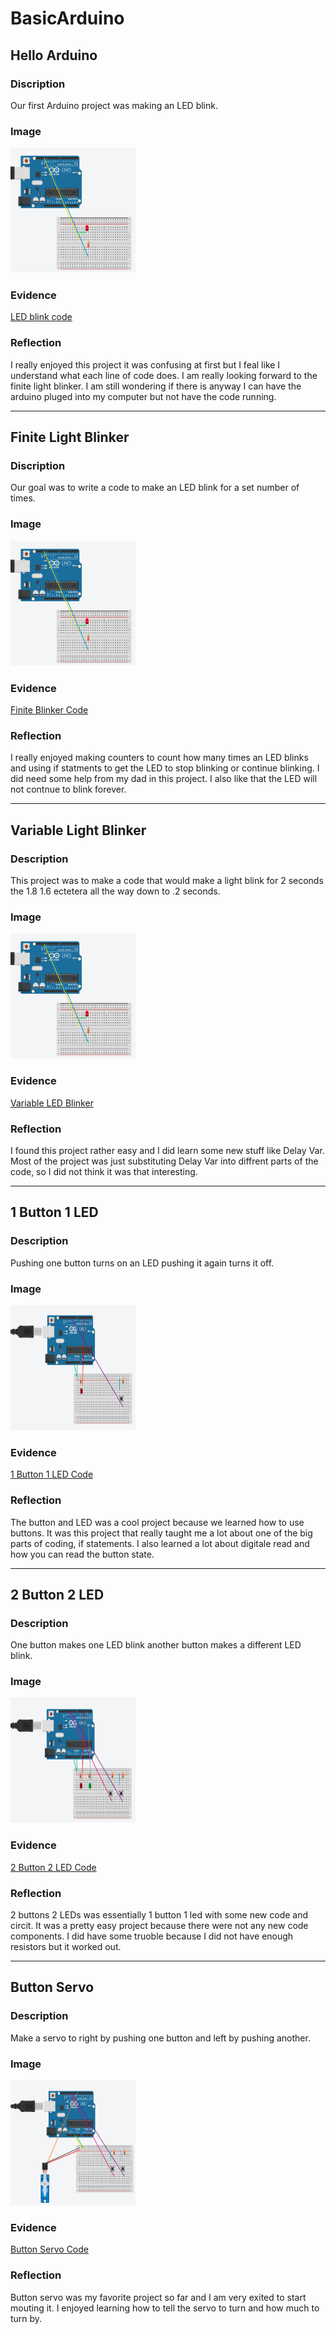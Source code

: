 # BasicArduino

## Hello Arduino

### Discription
Our first Arduino project was making an LED blink.

### Image
<img src="Images/Screen Shot 2020-12-03 at 3.25.40 PM.png" alt="Screen Shot 2020-12-03 at 3.25.40 PM" width="200" height="200">

### Evidence
[LED blink code](https://create.arduino.cc/editor/zsiller38/645f63f4-a05e-46d7-808e-a8b659a936dc/preview)

### Reflection
I really enjoyed this project it was confusing at first but I feal like I understand what each line of code does. I am really looking forward to the finite light blinker. I am still wondering if there is anyway I can have the arduino pluged into my computer but not have the code running.

---
## Finite Light Blinker

### Discription
Our goal was to write a code to make an LED blink for a set number of times.

### Image
<img src="Images/Screen Shot 2020-12-03 at 3.25.40 PM.png" alt="Screen Shot 2020-12-03 at 3.25.40 PM" width="200" height="200">

### Evidence
[Finite Blinker Code](https://create.arduino.cc/editor/zsiller38/5ed819b4-7e40-4f50-91b1-4748cb831698)

### Reflection
I really enjoyed making counters to count how many times an LED blinks and using if statments to get the LED to stop blinking or continue blinking. I did need some help from my dad in this project. I also like that the LED will not contnue to blink forever.

---
## Variable Light Blinker

### Description
This project was to make a code that would make a light blink for 2 seconds the 1.8 1.6 ectetera all the way down to .2 seconds.

### Image 
<img src="Images/Screen Shot 2020-12-03 at 3.25.40 PM.png" alt="Screen Shot 2020-12-03 at 3.25.40 PM" width="200" height="200">

### Evidence
[Variable LED Blinker](https://create.arduino.cc/editor/zsiller38/4556d5d7-55b1-4991-89bc-cded3201e307)

### Reflection
I found this project rather easy and I did learn some new stuff like Delay Var. Most of the project was just substituting Delay Var into diffrent parts of the code, so I did not think it was that interesting.

---
## 1 Button 1 LED

### Description
Pushing one button turns on an LED pushing it again turns it off.

### Image
<img src="Images/Screen Shot 2021-01-12 at 10.37.53 AM.png" alt="Screen Shot 2021-01-12 at 10.37.53 AM.png" width="200" height="200">

### Evidence
[1 Button 1 LED Code](https://create.arduino.cc/editor/zsiller38/3d4ac3cd-3ba6-4903-8081-033cfeda9844)

### Reflection
The button and LED was a cool project because we learned how to use buttons. It was this project that really taught me a lot about one of the big parts of coding, if statements. I also learned a lot about digitale read and how you can read the button state.

---
## 2 Button 2 LED

### Description
One button makes one LED blink another button makes a different LED blink.

### Image
<img src="Images/Screen Shot 2021-01-12 at 10.37.29 AM.png" alt="Screen Shot 2021-01-12 at 10.37.29 AM.png" width="200" height="200">

### Evidence
[2 Button 2 LED Code](https://create.arduino.cc/editor/zsiller38/b7b3e8e6-8d5d-4a11-a189-793ee88da18b)

### Reflection
2 buttons 2 LEDs was essentially 1 button 1 led with some new code and circit. It was a pretty easy project because there were not any new code components. I did have some truoble because I did not have enough resistors but it worked out.

---
## Button Servo

### Description
Make a servo to right by pushing one button and left by pushing another.

### Image
<img src="Images/Screen Shot 2021-01-12 at 10.32.00 AM.png" alt="Screen Shot 2021-01-12 at 10.32.00 AM.png" width="200" height="200">

### Evidence
[Button Servo Code](https://create.arduino.cc/editor/zsiller38/e26726b3-9e80-43b9-ac8d-7d7488347a1f)

### Reflection
Button servo was my favorite project so far and I am very exited to start mouting it. I enjoyed learning how to tell the servo to turn and how much to turn by. 
